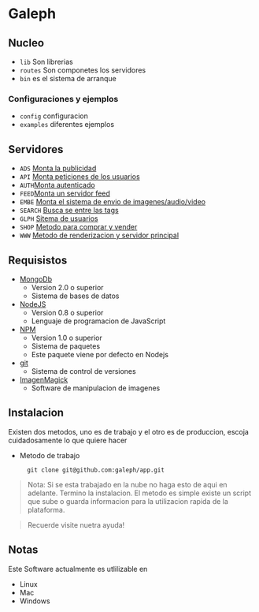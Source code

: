 # Galeph

## Nucleo

* `lib` Son librerias
* `routes` Son componetes los servidores
* `bin` es el sistema de arranque

### Configuraciones y ejemplos

* `config` configuracion
* `examples` diferentes ejemplos

## Servidores

* `ADS` [Monta la publicidad ](/galeph/app/wiki/ads )
* `API`	[Monta peticiones de los usuarios ](/galeph/app/wiki/api )
* `AUTH`[Monta autenticado ](/galeph/app/wiki/cdn )
* `FEED`[Monta un servidor feed ](/galeph/app/wiki/feed )
* `EMBE`	[Monta el sistema de envio de imagenes/audio/video](/galeph/app/wiki/embe )
* `SEARCH`	[Busca se entre las tags ](/galeph/app/wiki/search )
* `GLPH`	[Sitema de usuarios](/galeph/app/wiki/glph )
* `SHOP`	[Metodo para comprar y vender ](/galeph/app/wiki/shop )
* `WWW`	[Metodo de renderizacion y servidor principal ](/galeph/app/wiki/www )

## Requisistos

* [MongoDb](http://MongoDb.org/)
	* Version 2.0 o superior
	* Sistema de bases de datos
* [NodeJS](http://NodeJS.org/)
	* Version 0.8 o superior
	* Lenguaje de programacion de JavaScript
* [NPM](http://npmjs.org/)
	* Version 1.0 o superior
	* Sistema de paquetes
	* Este paquete viene por defecto en Nodejs
* [git](http://git-scm.com/)
	* Sistema de control de versiones
* [ImagenMagick](http://imagemagick.org/)
	* Software de manipulacion de imagenes

## Instalacion

Existen dos metodos, uno es de trabajo y el otro es de produccion, escoja cuidadosamente lo que quiere hacer

* Metodo de trabajo

		git clone git@github.com:galeph/app.git

> Nota: Si se esta trabajado en la nube no haga esto de aqui en adelante. Termino la instalacion.
El metodo es simple existe un script que sube o guarda informacion para la utilizacion rapida de la plataforma.

> Recuerde visite nuetra ayuda!

## Notas
Este Software actualmente es utlilizable en

* Linux
* Mac
* Windows
